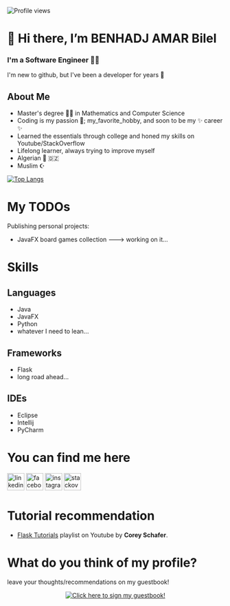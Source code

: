 ![Profile views](https://gpvc.arturio.dev/BHA-Bilel)  
# 👋 Hi there, I’m BENHADJ AMAR Bilel
### I'm a Software Engineer 👨‍💻

I'm new to github, but I've been a developer for years 💪

## About Me
- Master's degree 👨‍🎓 in Mathematics and Computer Science
- Coding is my passion 💖; my_favorite_hobby, and soon to be my ✨ career ✨
- Learned the essentials through college and honed my skills on Youtube/StackOverflow
- Lifelong learner, always trying to improve myself
- Algerian 📍 🇩🇿
- Muslim ☪️

[![Top Langs](https://github-readme-stats.vercel.app/api/top-langs/?username=BHA-Bilel)](https://github.com/anuraghazra/github-readme-stats)

# My TODOs
Publishing personal projects:
- JavaFX board games collection ---> working on it...
<!--
- my thesis webapp created in Flask(Python)
- my thesis desktop app created in PyQt5(Python)
-->

<!---
# Personal projects
## JavaFX board games collection
- [XO](https://github.com/BHA-Bilel/JavaFX-XO)
- [Checkers](https://github.com/BHA-Bilel/JavaFX-CHECKERS)
- [Chess](https://github.com/BHA-Bilel/JavaFX-CHESS)
- [Connect4](https://github.com/BHA-Bilel/JavaFX-CONNECT4)
- [Dominoes](https://github.com/BHA-Bilel/JavaFX-DOMINOS)
- [Coinche](https://github.com/BHA-Bilel/JavaFX-COINCHE)
--->
# Skills
## Languages

- Java
- JavaFX
- Python
- whatever I need to lean...

## Frameworks
- Flask
- long road ahead...

## IDEs
- Eclipse
- Intellij
- PyCharm

# You can find me here
[<img src='https://cdn.jsdelivr.net/npm/simple-icons@3.0.1/icons/linkedin.svg' alt='linkedin' height='40'>](https://www.linkedin.com/in/bilel-bha/)  [<img src='https://cdn.jsdelivr.net/npm/simple-icons@3.0.1/icons/facebook.svg' alt='facebook' height='40'>](https://www.facebook.com/dani.bilel)  [<img src='https://cdn.jsdelivr.net/npm/simple-icons@3.0.1/icons/instagram.svg' alt='instagram' height='40'>](https://www.instagram.com/dani_bilel/)  [<img src='https://cdn.jsdelivr.net/npm/simple-icons@3.0.1/icons/stackoverflow.svg' alt='stackoverflow' height='40'>](https://stackoverflow.com/users/8761799/bha-bilel)

# Tutorial recommendation
- [Flask Tutorials](https://www.youtube.com/playlist?list=PL-osiE80TeTs4UjLw5MM6OjgkjFeUxCYH) playlist on Youtube by **Corey Schafer**.

# What do you think of my profile? 
leave your thoughts/recommendations on my guestbook!

<p align="center">
  <a href="https://gist.github.com/BHA-Bilel/6eb01c298f0ccceff7511427afb52534" target=”_blank”>
    <img src="https://gist.githubusercontent.com/BHA-Bilel/6eb01c298f0ccceff7511427afb52534/raw/ebb3b59e6e8af742699627d15672f28a1f144d26/guestbook.gif" alt="Click here to sign my guestbook!">
  </a>
</p>
